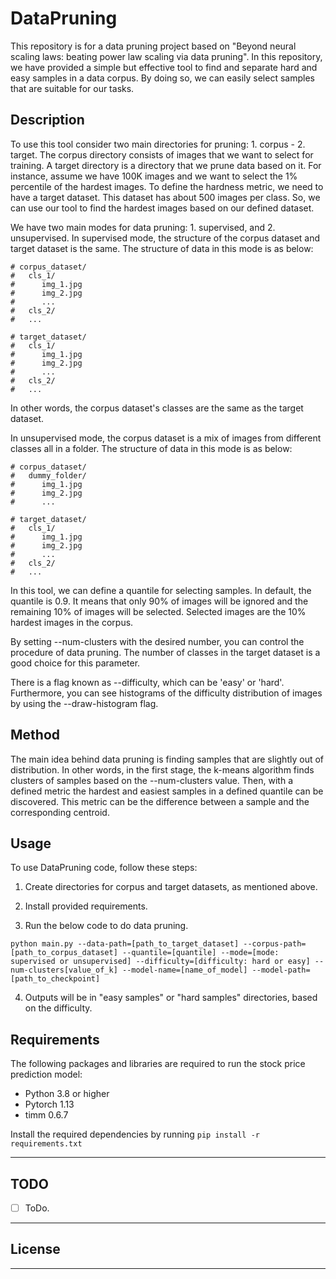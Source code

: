 # DataPruning
This repository is for a data pruning project based on "Beyond neural scaling laws: beating power law scaling via data pruning". In this repository, we have provided a simple but effective tool to find and separate hard and easy samples in a data corpus. By doing so, we can easily select samples that are suitable for our tasks. 

## Description
To use this tool consider two main directories for pruning: 1. corpus - 2. target. The corpus directory consists of images that we want to select for training. A target directory is a directory that we prune data based on it. For instance, assume we have 100K images and we want to select the 1% percentile of the hardest images. To define the hardness metric, we need to have a target dataset. This dataset has about 500 images per class. So, we can use our tool to find the hardest images based on our defined dataset.

We have two main modes for data pruning: 1. supervised, and 2. unsupervised. In supervised mode, the structure of the corpus dataset and target dataset is the same. The structure of data in this mode is as below:

```
# corpus_dataset/
#   cls_1/
#      img_1.jpg
#      img_2.jpg
#      ...
#   cls_2/
#   ...

# target_dataset/
#   cls_1/
#      img_1.jpg
#      img_2.jpg
#      ...
#   cls_2/
#   ...
```

In other words, the corpus dataset's classes are the same as the target dataset. 

In unsupervised mode, the corpus dataset is a mix of images from different classes all in a folder. The structure of data in this mode is as below:

```
# corpus_dataset/
#   dummy_folder/
#      img_1.jpg
#      img_2.jpg
#      ...

# target_dataset/
#   cls_1/
#      img_1.jpg
#      img_2.jpg
#      ...
#   cls_2/
#   ...
```

In this tool, we can define a quantile for selecting samples. In default, the quantile is 0.9. It means that only 90% of images will be ignored and the remaining 10% of images will be selected. Selected images are the 10% hardest images in the corpus. 

By setting --num-clusters with the desired number, you can control the procedure of data pruning. The number of classes in the target dataset is a good choice for this parameter. 

There is a flag known as --difficulty, which can be 'easy' or 'hard'. Furthermore, you can see histograms of the difficulty distribution of images by using the --draw-histogram flag. 

## Method
The main idea behind data pruning is finding samples that are slightly out of distribution. In other words, in the first stage, the k-means algorithm finds clusters of samples based on the --num-clusters value. Then, with a defined metric the hardest and easiest samples in a defined quantile can be discovered. This metric can be the difference between a sample and the corresponding centroid. 

## Usage
To use DataPruning code, follow these steps:

1. Create directories for corpus and target datasets, as mentioned above.

2. Install provided requirements.

3. Run the below code to do data pruning.
```
python main.py --data-path=[path_to_target_dataset] --corpus-path=[path_to_corpus_dataset] --quantile=[quantile] --mode=[mode: supervised or unsupervised] --difficulty=[difficulty: hard or easy] --num-clusters[value_of_k] --model-name=[name_of_model] --model-path=[path_to_checkpoint]  
```

4. Outputs will be in "easy samples" or "hard samples" directories, based on the difficulty.



## Requirements
The following packages and libraries are required to run the stock price prediction model:
- Python 3.8 or higher
- Pytorch 1.13
- timm 0.6.7

Install the required dependencies by running `pip install -r requirements.txt`

---
## TODO
- [ ] ToDo.

---
## License

---
